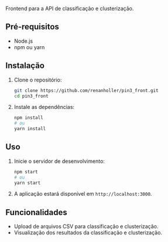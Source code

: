 Frontend para a API de classificação e clusterização.

## Pré-requisitos

- Node.js
- npm ou yarn

## Instalação

1. Clone o repositório:

    ```bash
    git clone https://github.com/renanholler/pin3_front.git
    cd pin3_front
    ```

2. Instale as dependências:

    ```bash
    npm install
    # ou
    yarn install
    ```

## Uso

1. Inicie o servidor de desenvolvimento:

    ```bash
    npm start
    # ou
    yarn start
    ```

2. A aplicação estará disponível em `http://localhost:3000`.

## Funcionalidades

- Upload de arquivos CSV para classificação e clusterização.
- Visualização dos resultados da classificação e clusterização.
